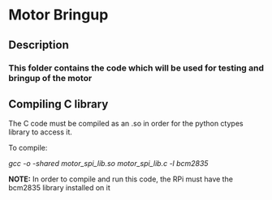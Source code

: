 # Motor Bringup 

## Description
### This folder contains the code which will be used for testing and bringup of the motor

## Compiling C library
The C code must be compiled as an .so in order for the python ctypes library to access it.

To compile:

*gcc -o -shared motor_spi_lib.so motor_spi_lib.c -l bcm2835*

**NOTE:** In order to compile and run this code, the RPi must have the bcm2835 library installed on it
